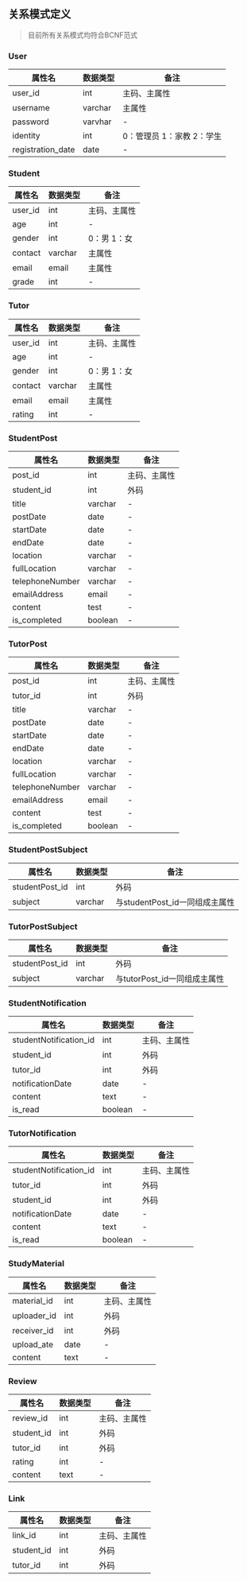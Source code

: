## 关系模式定义

>目前所有关系模式均符合BCNF范式

### User

| 属性名            | 数据类型 | 备注                      |
| ----------------- | -------- | ------------------------- |
| user_id           | int      | 主码、主属性              |
| username          | varchar  | 主属性                    |
| password          | varvhar  | -                         |
| identity          | int      | 0：管理员 1：家教 2：学生 |
| registration_date | date     | -                         |

### Student

| 属性名  | 数据类型 | 备注         |
| ------- | -------- | ------------ |
| user_id | int      | 主码、主属性 |
| age     | int      | -            |
| gender  | int      | 0：男 1：女  |
| contact | varchar  | 主属性       |
| email   | email    | 主属性       |
| grade   | int      | -            |

### Tutor

| 属性名  | 数据类型 | 备注         |
| ------- | -------- | ------------ |
| user_id | int      | 主码、主属性 |
| age     | int      | -            |
| gender  | int      | 0：男 1：女  |
| contact | varchar  | 主属性       |
| email   | email    | 主属性       |
| rating  | int      | -            |

### StudentPost

| 属性名          | 数据类型 | 备注         |
| --------------- | -------- | ------------ |
| post_id         | int      | 主码、主属性 |
| student_id      | int      | 外码         |
| title           | varchar  | -            |
| postDate        | date     | -            |
| startDate       | date     | -            |
| endDate         | date     | -            |
| location        | varchar  | -            |
| fullLocation    | varchar  | -            |
| telephoneNumber | varchar  | -            |
| emailAddress    | email    | -            |
| content         | test     | -            |
| is_completed    | boolean  | -            |

### TutorPost

| 属性名          | 数据类型 | 备注         |
| --------------- | -------- | ------------ |
| post_id         | int      | 主码、主属性 |
| tutor_id        | int      | 外码         |
| title           | varchar  | -            |
| postDate        | date     | -            |
| startDate       | date     | -            |
| endDate         | date     | -            |
| location        | varchar  | -            |
| fullLocation    | varchar  | -            |
| telephoneNumber | varchar  | -            |
| emailAddress    | email    | -            |
| content         | test     | -            |
| is_completed    | boolean  | -            |

### StudentPostSubject

| 属性名         | 数据类型 | 备注                           |
| -------------- | -------- | ------------------------------ |
| studentPost_id | int      | 外码                           |
| subject        | varchar  | 与studentPost_id一同组成主属性 |

### TutorPostSubject

| 属性名         | 数据类型 | 备注                           |
| -------------- | -------- | ------------------------------ |
| studentPost_id | int      | 外码                           |
| subject        | varchar  | 与tutorPost_id一同组成主属性 |

### StudentNotification

| 属性名                 | 数据类型 | 备注         |
| ---------------------- | -------- | ------------ |
| studentNotification_id | int      | 主码、主属性 |
| student_id             | int      | 外码         |
| tutor_id               | int      | 外码         |
| notificationDate       | date     | -            |
| content                | text     | -            |
| is_read                | boolean  | -            |

### TutorNotification

| 属性名                 | 数据类型 | 备注         |
| ---------------------- | -------- | ------------ |
| studentNotification_id | int      | 主码、主属性 |
| tutor_id               | int      | 外码         |
| student_id             | int      | 外码         |
| notificationDate       | date     | -            |
| content                | text     | -            |
| is_read                | boolean  | -            |

### StudyMaterial

| 属性名      | 数据类型 | 备注         |
| ----------- | -------- | ------------ |
| material_id | int      | 主码、主属性 |
| uploader_id | int      | 外码         |
| receiver_id | int      | 外码         |
| upload_ate  | date     | -            |
| content     | text     | -            |

### Review

| 属性名     | 数据类型 | 备注         |
| ---------- | -------- | ------------ |
| review_id  | int      | 主码、主属性 |
| student_id | int      | 外码         |
| tutor_id   | int      | 外码         |
| rating     | int      | -            |
| content    | text     | -            |

### Link
| 属性名     | 数据类型 | 备注         |
| ---------- | -------- | ------------ |
| link_id  | int      | 主码、主属性 |
| student_id | int      | 外码         |
| tutor_id   | int      | 外码         |

